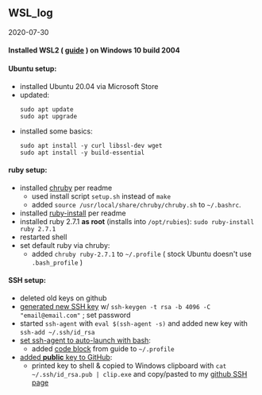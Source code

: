 ## WSL_log

2020-07-30
#### Installed WSL2 ( [guide](https://docs.microsoft.com/en-us/windows/wsl/install-win10) ) on Windows 10 build 2004
#### Ubuntu setup:
- installed Ubuntu 20.04 via Microsoft Store
- updated:
  ```
  sudo apt update
  sudo apt upgrade
  ```
- installed some basics:
  ```
  sudo apt install -y curl libssl-dev wget
  sudo apt install -y build-essential
  ```
#### ruby setup:
- installed [chruby](https://github.com/postmodern/chruby) per readme
  - used install script `setup.sh` instead of `make`
  - added `source /usr/local/share/chruby/chruby.sh` to `~/.bashrc`.
- installed [ruby-install](https://github.com/postmodern/ruby-install) per readme
- installed ruby 2.7.1 __as root__ (installs into `/opt/rubies`):
  `sudo ruby-install ruby 2.7.1`
- restarted shell
- set default ruby via chruby:
  - added `chruby ruby-2.7.1` to `~/.profile` ( stock Ubuntu doesn't use `.bash_profile` )
#### SSH setup:
- deleted old keys on github
- [generated new SSH key](https://docs.github.com/en/github/authenticating-to-github/generating-a-new-ssh-key-and-adding-it-to-the-ssh-agent) w/ `ssh-keygen -t rsa -b 4096 -C "email@email.com"` ; set password
- started `ssh-agent` with `eval $(ssh-agent -s)` and added new key with `ssh-add ~/.ssh/id_rsa`
- [set ssh-agent to auto-launch with bash](https://docs.github.com/en/github/authenticating-to-github/working-with-ssh-key-passphrases):
  - added [code block](https://docs.github.com/en/github/authenticating-to-github/working-with-ssh-key-passphrases#auto-launching-ssh-agent-on-git-for-windows) from guide to `~/.profile`
- [added __public__ key to GitHub](https://docs.github.com/en/github/authenticating-to-github/adding-a-new-ssh-key-to-your-github-account):
  - printed key to shell & copied to Windows clipboard with `cat ~/.ssh/id_rsa.pub | clip.exe` and copy/pasted to my [github SSH page](https://github.com/settings/keys)
